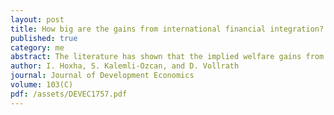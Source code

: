 ```yaml
---
layout: post
title: How big are the gains from international financial integration?
published: true
category: me
abstract: The literature has shown that the implied welfare gains from financial integration are very small. We revisit these findings and document that welfare gains are substantial if capital goods are not perfect substitutes. We use a model of optimal savings where the elasticity of substitution between capital varieties is less than infinity, but more than the value that would generate endogenous growth. This production structure is consistent with empirical estimates of the actual elasticity of substitution between capital types, as well as with the relatively slow speed of convergence documented in the literature. Calibrating the model, welfare gains from financial integration are equivalent to a 9\% increase in consumption for the median country, and 14\% for the most capital-scarce. This rises substantially if capital's share in output increases even modestly above 0.3, and remains large if inflows of foreign capital are limited to a fraction of the existing capital stock.
author: I. Hoxha, S. Kalemli-Ozcan, and D. Vollrath
journal: Journal of Development Economics
volume: 103(C)
pdf: /assets/DEVEC1757.pdf
---
```

